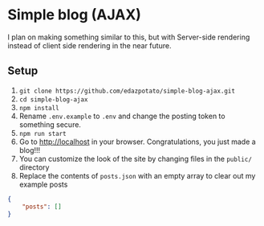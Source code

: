 # Simple blog (AJAX)

I plan on making something similar to this, but with Server-side rendering instead of client side rendering in the near future.

## Setup

1. `git clone https://github.com/edazpotato/simple-blog-ajax.git`
2. `cd simple-blog-ajax`
3. `npm install`
4. Rename `.env.example` to `.env` and change the posting token to something secure.
5. `npm run start`
6. Go to [http://localhost](http://localhost) in your browser. Congratulations, you just made a blog!!!
7. You can customize the look of the site by changing files in the `public/` directory
8. Replace the contents of `posts.json` with an empty array to clear out my example posts

```json
{
	"posts": []
}
```
